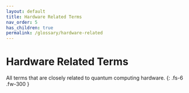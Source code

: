 ```yaml
---
layout: default
title: Hardware Related Terms
nav_order: 5
has_children: true
permalink: /glossary/hardware-related
---
```


# Hardware Related Terms

All terms that are closely related to quantum computing hardware.
{: .fs-6 .fw-300 }

